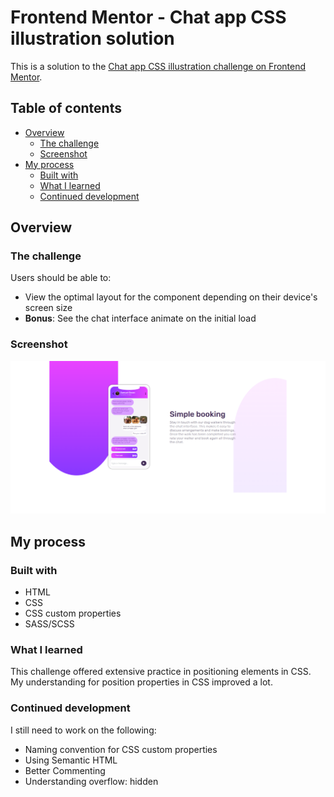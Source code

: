 # Frontend Mentor - Chat app CSS illustration solution

This is a solution to the [Chat app CSS illustration challenge on Frontend Mentor](https://www.frontendmentor.io/challenges/chat-app-css-illustration-O5auMkFqY).

## Table of contents

- [Overview](#overview)
  - [The challenge](#the-challenge)
  - [Screenshot](#screenshot)
- [My process](#my-process)
  - [Built with](#built-with)
  - [What I learned](#what-i-learned)
  - [Continued development](#continued-development)

## Overview

### The challenge

Users should be able to:

- View the optimal layout for the component depending on their device's screen size
- **Bonus**: See the chat interface animate on the initial load

### Screenshot

![](./images/chat-app-css-illustration-master-screenshot.png)

## My process

### Built with

- HTML
- CSS
- CSS custom properties
- SASS/SCSS

### What I learned

This challenge offered extensive practice in positioning elements in CSS. My understanding for position properties in CSS improved a lot.

### Continued development

I still need to work on the following:

- Naming convention for CSS custom properties
- Using Semantic HTML
- Better Commenting
- Understanding overflow: hidden